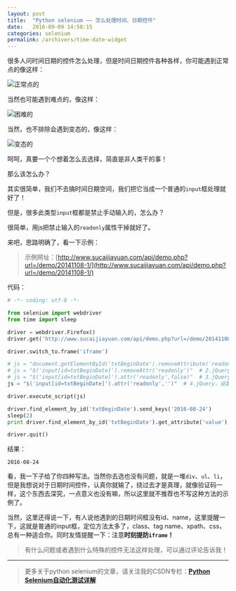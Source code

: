 ```yaml
---
layout: post
title:  "Python selenium —— 怎么处理时间、日期控件"
date:   2016-09-09 14:50:15
categories: selenium
permalink: /archivers/time-date-widget
---
```



很多人问时间日期的控件怎么处理，但是时间日期控件各种各样，你可能遇到正常点的像这样：

![正常点的](http://img.blog.csdn.net/20160831142857143)

当然也可能遇到难点的，像这样：

![困难的](http://img.blog.csdn.net/20160831143120887)

当然，也不排除会遇到变态的，像这样：

![变态的](http://img.blog.csdn.net/20160831143142371)

呵呵，真要一个个想着怎么去选择，简直是非人类干的事！

那么该怎么办？

其实很简单，我们不去搞时间日期空间，我们把它当成一个普通的`input`框处理就好了！

但是，很多此类型`input`框都是禁止手动输入的，怎么办？

很简单，用js把禁止输入的`readonly`属性干掉就好了。

来吧，思路明确了，看一下示例：

> 示例网址：[http://www.sucaijiayuan.com/api/demo.php?url=/demo/20141108-1/](http://www.sucaijiayuan.com/api/demo.php?url=/demo/20141108-1/)

代码：

```python
# -*- coding: utf-8 -*-

from selenium import webdriver
from time import sleep

driver = webdriver.Firefox()
driver.get('http://www.sucaijiayuan.com/api/demo.php?url=/demo/20141108-1/')

driver.switch_to.frame('iframe')

# js = "document.getElementById('txtBeginDate').removeAttribute('readonly')"  # 1.原生js，移除属性
# js = "$('input[id=txtBeginDate]').removeAttr('readonly')"  # 2.jQuery，移除属性
# js = "$('input[id=txtBeginDate]').attr('readonly',false)"  # 3.jQuery，设置为false
js = "$('input[id=txtBeginDate]').attr('readonly','')"  # 4.jQuery，设置为空（同3）

driver.execute_script(js)

driver.find_element_by_id('txtBeginDate').send_keys('2016-08-24')
sleep(2)
print driver.find_element_by_id('txtBeginDate').get_attribute('value')

driver.quit()
```

结果：

```
2016-08-24
```

看，我一下子给了你四种写法。当然你去选也没有问题，就是一堆`div`、`ul`、`li`，但是我想说对于日期时间控件，认真你就输了，绕过去才是真理，就像验证码一样，这个东西去深究，一点意义也没有嘛，所以这里就不推荐也不写这种方法的示例了。

当然，这里还得说一下，有人说他遇到的日期时间框没有id、name，这里提醒一下，这就是普通的input框，定位方法太多了，class、tag name、xpath、css，总有一种适合你。同时友情提醒一下：注意**时刻提防`iframe`！**

> 有什么问题或者遇到什么特殊的控件无法这样处理，可以通过评论告诉我！

****

> 更多关于python selenium的文章，请关注我的CSDN专栏：**[Python Selenium自动化测试详解](http://blog.csdn.net/column/details/12694.html)**